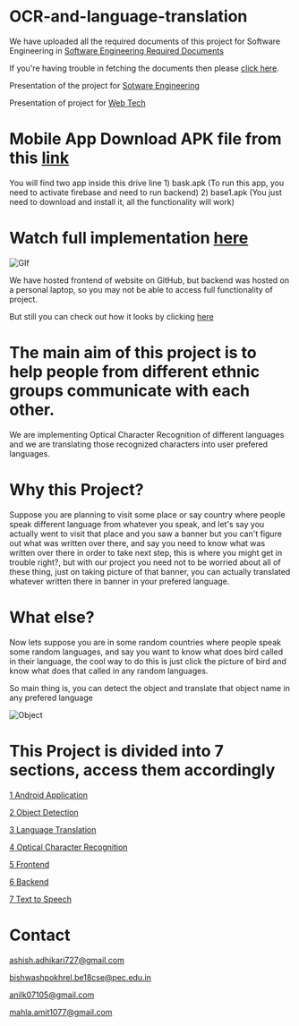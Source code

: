 # OCR-and-language-translation

We have uploaded all the required documents of this project for Software Engineering  in [Software Engineering Required Documents](https://github.com/ashish807/OCR-and-language-translation/tree/master/Software%20Engineering%20Required%20Documents)

If you're having trouble in fetching the documents then please [click here](https://drive.google.com/drive/folders/1tKk6jZ-K9PmyAHa8lj9Tq65ICirgrGAY?usp=sharing).

Presentation of the project for [Sotware Engineering](https://docs.google.com/presentation/d/10PsWhRhRcoELcRHUQTftivPfZYGcVb-MEV02nuQ5XaY/edit#slide=id.g541cc04270_4_931) 

Presentation of project for [Web Tech](https://docs.google.com/presentation/d/1Pv6L9VkcGXF9A1TdVO3CaWWbnXQ-X_XpH-KBaeDsN9M/edit#slide=id.g541cc04270_4_0)

# Mobile App Download APK file from this [link](https://drive.google.com/drive/folders/1d9PZAcs5yNGpfD5yzUVspLmTEjvMUdcV?usp=sharing)

You will find two app inside this drive line 1) bask.apk (To run this app, you need to activate firebase and need to run backend) 2) base1.apk (You just need to download and install it, all the functionality will work)

# Watch full implementation [here](https://www.youtube.com/watch?v=xwLzUg2_SFk&ab_channel=TowardsAI)

![GIf](https://j.gifs.com/XL89nV.gif) 



We have hosted frontend of website on GitHub, but backend was hosted on a personal laptop, so you may not be able to access full functionality of project.

But still you can check out how it looks by clicking [here](https://ashish807.github.io/OCR-and-language-translation/)



# The main aim of this project is to help people from different ethnic groups communicate with each other.

We are implementing Optical Character Recognition of different languages and we are translating those recognized characters into user prefered languages.

# Why this Project?

Suppose you are planning to visit some place or say country where people speak different language from whatever you speak, and let's say you actually went to visit that place and you saw a banner but you can't figure out what was written over there, and say you need to know what was written over there in order to take next step, this is where you might get in trouble right?, but with our project you need not to be worried about all of these thing, just on taking picture of that banner, you can actually translated whatever written there in banner in your prefered language.

# What else?

Now lets suppose you are in some random countries where people speak some random languages, and say you want to know what does bird called in their language, the cool way to do this is just click the picture of bird and know what does that called in any random languages.

So main thing is, you can detect the object and translate that object name in any prefered language

 ![Object](https://j.gifs.com/vlGpDn.gif)

# This Project is divided into 7 sections, access them accordingly 

[1 Android Application](https://github.com/ashish807/OCR-and-language-translation/tree/master/App%20Development/ocrLanProject)

[2 Object Detection](https://github.com/ashish807/OCR-and-language-translation/tree/master/Object%20Detetion)

[3 Language Translation](https://github.com/ashish807/OCR-and-language-translation/tree/master/Language%20Translation)

[4 Optical Character Recognition](https://github.com/ashish807/OCR-and-language-translation/tree/master/OCR)

[5 Frontend](https://github.com/ashish807/OCR-and-language-translation/tree/master/Frontend)

[6 Backend](https://github.com/ashish807/OCR-and-language-translation/tree/master/Backend)

[7 Text to Speech](https://github.com/ashish807/OCR-and-language-translation/tree/master/Text_to_audio)

# Contact
ashish.adhikari727@gmail.com

bishwashpokhrel.be18cse@pec.edu.in

anilk07105@gmail.com

mahla.amit1077@gmail.com

